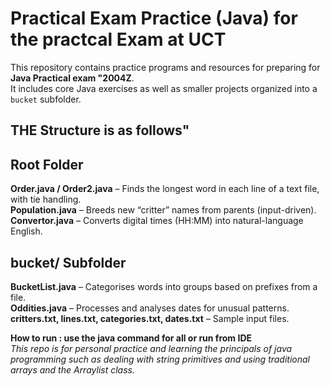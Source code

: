 # Practical Exam Practice (Java) for the practcal Exam at UCT

This repository contains practice programs and resources for preparing for **Java Practical exam "2004Z**.  
It includes core Java exercises as well as smaller projects organized into a `bucket` subfolder.

## THE Structure is as follows"

## Root Folder
**Order.java / Order2.java** – Finds the longest word in each line of a text file, with tie handling.    
**Population.java** – Breeds new “critter” names from parents (input-driven).  
**Convertor.java** – Converts digital times (HH:MM) into natural-language English.  

## bucket/ Subfolder
**BucketList.java** – Categorises words into groups based on prefixes from a file.  
**Oddities.java** – Processes and analyses dates for unusual patterns.  
**critters.txt, lines.txt, categories.txt, dates.txt** – Sample input files. 

 **How to run : use the java command for all or run from IDE**  
*This repo is for personal practice and learning the principals of java programming such as dealing with string primitives and using traditional arrays and the Arraylist class.*
